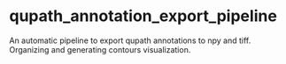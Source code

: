 # qupath_annotation_export_pipeline
An automatic pipeline to export qupath annotations to npy and tiff. Organizing and generating contours visualization. 
